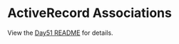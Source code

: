 # ActiveRecord Associations  
  
View the [Day51 README](https://github.com/compsciacademy/fulltime-program-2021-Q2/tree/main/Week11/Day51#readme) for details.  
  
